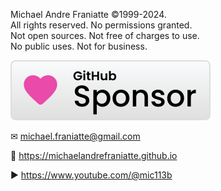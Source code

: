 ﻿  
Michael Andre Franiatte ©1999-2024.  
All rights reserved. No permissions granted.  
Not open sources. Not free of charges to use.  
No public uses. Not for business.  
  
[![Sponsor michaelandrefraniatte](github_sponsor.svg)](https://github.com/sponsors/michaelandrefraniatte)  
  
✉ michael.franiatte@gmail.com  
  
🔗 https://michaelandrefraniatte.github.io  
  
▶︎ https://www.youtube.com/@mic113b  
  